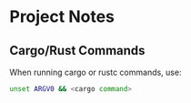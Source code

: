 # Project Notes

## Cargo/Rust Commands
When running cargo or rustc commands, use:
```bash
unset ARGV0 && <cargo command>
```